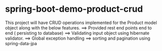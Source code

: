 # spring-boot-demo-product-crud
This project will have CRUD operations implemented for the Product model object along with the below features.
==> Provided rest end points end to end  ( persisting to database)
==> Validating input object using hibernate validator.
==> Global exception handling
==> sorting and pagination using spring-data-jpa
